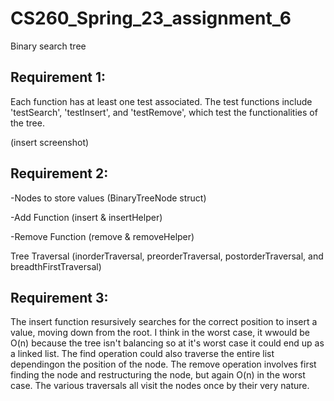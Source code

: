 # CS260_Spring_23_assignment_6
Binary search tree

## Requirement 1:
Each function has at least one test associated. The test functions include 'testSearch', 'testInsert', and 'testRemove', which test the functionalities of the tree.

(insert screenshot)

## Requirement 2:
-Nodes to store values
(BinaryTreeNode struct)

-Add Function
(insert & insertHelper)

-Remove Function
(remove & removeHelper)

Tree Traversal
(inorderTraversal, preorderTraversal, postorderTraversal, and breadthFirstTraversal)

## Requirement 3:
The insert function resursively searches for the correct position to insert a value, moving down from the root. I think in the worst case, it wwould be O(n) because the tree isn't balancing so at it's worst case it could end up as a linked list. The find operation could also traverse the entire list dependingon the position of the node. The remove operation involves first finding the node and restructuring the node, but again O(n) in the worst case. The various traversals all visit the nodes once by their very nature.
